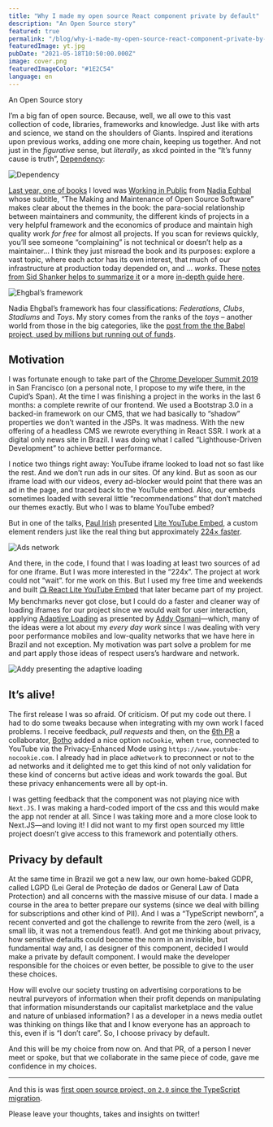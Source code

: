 ```yaml
---
title: "Why I made my open source React component private by default"
description: "An Open Source story"
featured: true
permalink: "/blog/why-i-made-my-open-source-react-component-private-by-default/"
featuredImage: yt.jpg
pubDate: "2021-05-18T10:50:00.000Z"
image: cover.png
featuredImageColor: "#1E2C54"
language: en
---
```


<p class="lead">An Open Source story</p>

I’m a big fan of open source. Because, well, we all owe to this vast collection of code, libraries, frameworks and knowledge. Just like with arts and science, we stand on the shoulders of Giants. Inspired and iterations upon previous works, adding one more chain, keeping us together. And not just in the _figurative_ sense, but _literally_, as xkcd pointed in the “It’s funny cause is truth”, [Dependency](https://xkcd.com/2347/):

![Dependency](https://dev-to-uploads.s3.amazonaws.com/uploads/articles/efwtn5lt8k8krxhcaz02.png)

[Last year, one of books](https://ibrahimcesar.cloud/blog/10-livros-de-2020/) I loved was [Working in Public](https://amzn.to/2JY2S1s) from [Nadia Eghbal](https://twitter.com/nayafia) whose subtitle, “The Making and Maintenance of Open Source Software” makes clear about the themes in the book: the para-social relationship between maintainers and community, the different kinds of projects in a very helpful framework and the economics of produce and maintain high quality work _for free_ for almost all projects. If you scan for reviews quickly, you’ll see someone “complaining” is not technical or doesn’t help as a maintainer... I think they just misread the book and its purposes: explore a vast topic, where each actor has its own interest, that much of our infrastructure at production today depended on, and ... _works_. These [notes from Sid Shanker helps to summarize it](https://squidarth.com/books/2020/08/18/working-in-public.html) or a more [in-depth guide here](https://www.techbookofthemonth.com/books/oct20).

![Ehgbal’s framework](https://dev-to-uploads.s3.amazonaws.com/uploads/articles/y9r6mnu31usfw39occof.png)

Nadia Ehgbal’s framework has four classifications: _Federations_, _Clubs_, _Stadiums_ and _Toys_. My story comes from the ranks of the _toys_ – another world from those in the big categories, like the [post from the the Babel project, used by millions but running out of funds](https://babeljs.io/blog/2021/05/10/funding-update).

## Motivation

I was fortunate enough to take part of the [Chrome Developer Summit 2019](https://www.youtube.com/playlist?list=PLNYkxOF6rcIDA1uGhqy45bqlul0VcvKMr) in San Francisco (on a personal note, I propose to my wife there, in the Cupid’s Span). At the time I was finishing a project in the works in the last 6 months: a complete rewrite of our frontend. We used a Bootstrap 3.0 in a backed-in framework on our CMS, that we had basically to “shadow” properties we don’t wanted in the JSPs. It was madness. With the new offering of a headless CMS we rewrote everything in React SSR. I work at a digital only news site in Brazil. I was doing what I called “Lighthouse-Driven Development” to achieve better performance.

I notice two things right away: YouTube iframe looked to load not so fast like the rest. And we don’t run ads in our sites. Of any kind. But as soon as our iframe load with our videos, every ad-blocker would point that there was an ad in the page, and traced back to the YouTube embed. Also, our embeds sometimes loaded with several little “recommendations” that don’t matched our themes exactly. But who I was to blame YouTube embed?

But in one of the talks, [Paul Irish](https://twitter.com/paul_irish) presented [Lite YouTube Embed](https://github.com/paulirish/lite-youtube-embed), a custom element renders just like the real thing but approximately [224× faster](https://paulirish.github.io/lite-youtube-embed/).

![Ads network](https://dev-to-uploads.s3.amazonaws.com/uploads/articles/etw31n0xk5cet7gzmhx0.png)

And there, in the code, I found that I was loading at least two sources of ad for one iframe. But I was more interested in the “224x”. The project at work could not “wait”. for me work on this. But I used my free time and weekends and built [📺 React Lite YouTube Embed](https://github.com/ibrahimcesar/react-lite-youtube-embed) that later became part of my project. My benchmarks never got close, but I could do a faster and cleaner way of loading iframes for our project since we would wait for user interaction, applying [Adaptive Loading](https://www.youtube.com/watch?v=puUPpVrIRkc) as presented by [Addy Osmani](https://twitter.com/addyosmani)—which, many of the ideas were a lot about my _every day work_ since I was dealing with very poor performance mobiles and low-quality networks that we have here in Brazil and not exception. My motivation was part solve a problem for me and part apply those ideas of respect users’s hardware and network.

![Addy presenting the adaptive loading](https://dev-to-uploads.s3.amazonaws.com/uploads/articles/a1zqig24h3zhu3k5prgs.jpeg)

## It’s alive!

The first release I was so afraid. Of criticism. Of put my code out there. I had to do some tweaks because when integrating with my own work I faced problems. I receive feedback, _pull requests_ and then, on the [6th PR](https://github.com/ibrahimcesar/react-lite-youtube-embed/pull/6) a collaborator, [Botho](https://github.com/elbotho) added a nice option `noCookie`, when `true`, connected to YouTube via the Privacy-Enhanced Mode using `https://www.youtube-nocookie.com`. I already had in place `adNetwork` to preconnect or not to the ad networks and it delighted me to get this kind of not only validation for these kind of concerns but active ideas and work towards the goal. But these privacy enhancements were all by opt-in.

I was getting feedback that the component was not playing nice with `Next.JS`. I was making a hard-coded import of the css and this would make the app not render at all. Since I was taking more and a more close look to Next.JS—and loving it! I did not want to my first open sourced my little project doesn’t give access to this framework and potentially others.

## Privacy by default

At the same time in Brazil we got a new law, our own home-baked GDPR, called LGPD (Lei Geral de Proteção de dados or General Law of Data Protection) and all concerns with the massive misuse of our data. I made a course in the area to better prepare our systems (since we deal with billing for subscriptions and other kind of PII). And I was a “TypeScript newborn”, a recent converted and got the challenge to rewrite from the zero (well, is a small lib, it was not a tremendous feat!). And got me thinking about privacy, how sensitive defaults could become the norm in an invisible, but fundamental way and, I as designer of this component, decided I would make a private by default component. I would make the developer responsible for the choices or even better, be possible to give to the user these choices.

How will evolve our society trusting on advertising corporations to be neutral purveyors of information when their profit depends on manipulating that information misunderstands our capitalist marketplace and the value and nature of unbiased information? I as a developer in a news media outlet was thinking on things like that and I know everyone has an approach to this, even if is “I don’t care”. So, I choose privacy by default.

And this will be my choice from now on. And that PR, of a person I never meet or spoke, but that we collaborate in the same piece of code, gave me confidence in my choices.

-----

And this is was [first open source project, on `2.0` since the TypeScript migration](https://github.com/ibrahimcesar/react-lite-youtube-embed).

Please leave your thoughts, takes and insights on twitter!